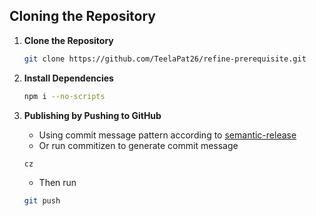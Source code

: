 ## Cloning the Repository

1. **Clone the Repository**
   ```bash
   git clone https://github.com/TeelaPat26/refine-prerequisite.git
   ```

2. **Install Dependencies**
   ```bash
   npm i --no-scripts
   ```

3. **Publishing by Pushing to GitHub**
    - Using commit message pattern according to [semantic-release](https://github.com/semantic-release/semantic-release)
    - Or run commitizen to generate commit message
    ```bash
    cz
    ```
    - Then run
    ```bash
    git push
    ```



